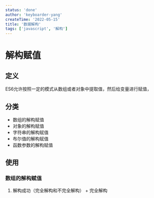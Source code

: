```yaml
---
status: 'done'
author: 'keyboarder-yang'
createTime: '2022-05-15'
title: '数据解构'
tags: ['javascript', '解构']
---
```


# 解构赋值
## 定义
ES6允许按照一定的模式从数组或者对象中提取值，然后给变量进行赋值，
## 分类
  + 数组的解构赋值
  + 对象的解构赋值
  + 字符串的解构赋值
  + 布尔值的解构赋值
  + 函数参数的解构赋值

## 使用
### 数组的解构赋值
  1. 解构成功（完全解构和不完全解构）
    + 完全解构

